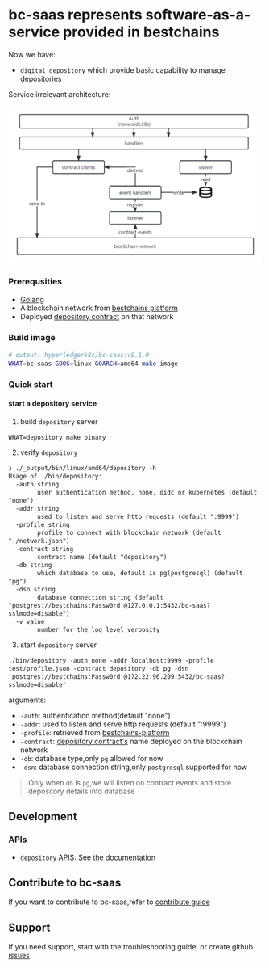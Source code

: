 <h1>
bc-saas represents software-as-a-service provided in bestchains
</h1>

Now we have:

- `digital depository` which provide basic capability to manage depositories


Service irrelevant architecture:

![saas_arch](./doc/images/arch.png)

### Prerequsities

- [Golang](https://go.dev/)
- A blockchain network from [bestchains platform](https://bestchains.github.io/website/docs/QuickStart/usage)
- Deployed [depository contract](https://github.com/bestchains/bestchains-contracts/tree/main/examples/basic) on that network

### Build image

```bash
# output: hyperledgerk8s/bc-saas:v0.1.0
WHAT=bc-saas GOOS=linux GOARCH=amd64 make image
```

### Quick start

#### start a depository service

1. build `depository` server

```shell
WHAT=depository make binary
```

2. verify `depository`

```shell
❯ ./_output/bin/linux/amd64/depository -h
Usage of ./bin/depository:
  -auth string
        user authentication method, none, oidc or kubernetes (default "none")
  -addr string
    	used to listen and serve http requests (default ":9999")
  -profile string
    	profile to connect with blockchain network (default "./network.json")
  -contract string
    	contract name (default "depository")
  -db string
        which database to use, default is pg(postgresql) (default "pg")
  -dsn string
        database connection string (default "postgres://bestchains:Passw0rd!@127.0.0.1:5432/bc-saas?sslmode=disable")
  -v value
    	number for the log level verbosity
```

3. start `depository` server

```shell
./bin/depository -auth none -addr localhost:9999 -profile test/profile.json -contract depository -db pg -dsn 'postgres://bestchains:Passw0rd!@172.22.96.209:5432/bc-saas?sslmode=disable'
```

arguments:

- `-auth`: authentication method(default "none")
- `-addr`: used to listen and serve http requests (default ":9999")
- `-profile`: retrieved from [bestchains-platform](https://bestchains.github.io/website/docs/UserGuide/NetworkGov/channels)
- `-contract`: [depository contract's](https://github.com/bestchains/bestchains-contracts/tree/main/examples/depository) name deployed on the blockchain network
- `-db`: database type,only `pg` allowed for now
- `-dsn`: database connection string,only `postgresql` supported for now

> Only when `db` is `pg`,we will listen on contract events and store depository details into database

## Development

### APIs

- `depository` APIS: [See the documentation](./doc/depository_api.md)

## Contribute to bc-saas

If you want to contribute to bc-saas,refer to [contribute guide](./CONTRIBUTING.md)

## Support

If you need support, start with the troubleshooting guide, or create github [issues](https://github.com/bestchains/bc-saas/issues/new)
